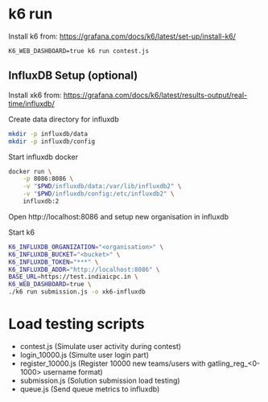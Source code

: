 # k6 run

Install k6 from: https://grafana.com/docs/k6/latest/set-up/install-k6/

```
K6_WEB_DASHBOARD=true k6 run contest.js
```

## InfluxDB Setup (optional)

Install xk6 from: https://grafana.com/docs/k6/latest/results-output/real-time/influxdb/

Create data directory for influxdb

```bash
mkdir -p influxdb/data
mkdir -p influxdb/config
```

Start influxdb docker

```bash
docker run \
    -p 8086:8086 \
    -v "$PWD/influxdb/data:/var/lib/influxdb2" \
    -v "$PWD/influxdb/config:/etc/influxdb2" \
    influxdb:2
```

Open http://localhost:8086 and setup new organisation in influxdb

Start k6

```bash
K6_INFLUXDB_ORGANIZATION="<organisation>" \
K6_INFLUXDB_BUCKET="<bucket>" \
K6_INFLUXDB_TOKEN="***" \
K6_INFLUXDB_ADDR="http://localhost:8086" \
BASE_URL=https://test.indiaicpc.in \
K6_WEB_DASHBOARD=true \
./k6 run submission.js -o xk6-influxdb
```

# Load testing scripts

- contest.js (Simulate user activity during contest)
- login_10000.js (Simulte user login part)
- register_10000.js (Register 10000 new teams/users with gatling_reg_<0-1000> username format)
- submission.js (Solution submission load testing)
- queue.js (Send queue metrics to influxdb)

